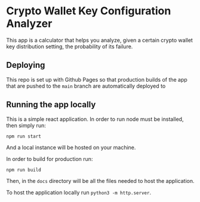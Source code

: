 # Crypto Wallet Key Configuration Analyzer
This app is a calculator that helps you analyze, given a certain crypto wallet key distribution setting, the probability of its failure.

## Deploying
This repo is set up with Github Pages so that production builds of the app that are pushed to the `main` branch are automatically deployed to 

## Running the app locally
This is a simple react application.
In order to run node must be installed, then simply run:
```
npm run start
```
And a local instance will be hosted on your machine.

In order to build for production run:
```
npm run build
```
Then, in the `docs` directory will be all the files needed to host the application.

To host the application locally run `python3 -m http.server`.